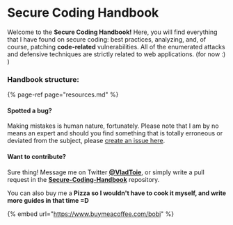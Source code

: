 # Secure Coding Handbook

Welcome to the **Secure Coding Handbook!** Here, you will find everything that I have found on secure coding: best practices, analyzing, and, of course, patching **code-related** vulnerabilities. All of the enumerated attacks and defensive techniques are strictly related to web applications. \(for now :\) \)

### Handbook structure:

{% page-ref page="resources.md" %}

#### Spotted a bug?

Making mistakes is human nature, fortunately. Please note that I am by no means an expert and should you find something that is totally erroneous or deviated from the subject, please [create an issue here](https://github.com/joswha/Secure-Coding-Handbook/issues). 

#### Want to contribute?

Sure thing! Message me on Twitter [**@VladToie**](https://twitter.com/VladToie), or simply write a pull request in the [**Secure-Coding-Handbook**](https://github.com/joswha/Secure-Coding-Handbook) repository.

You can also buy me a **Pizza so I wouldn't have to cook it myself, and write more guides in that time =D** 

{% embed url="https://www.buymeacoffee.com/bobi" %}


